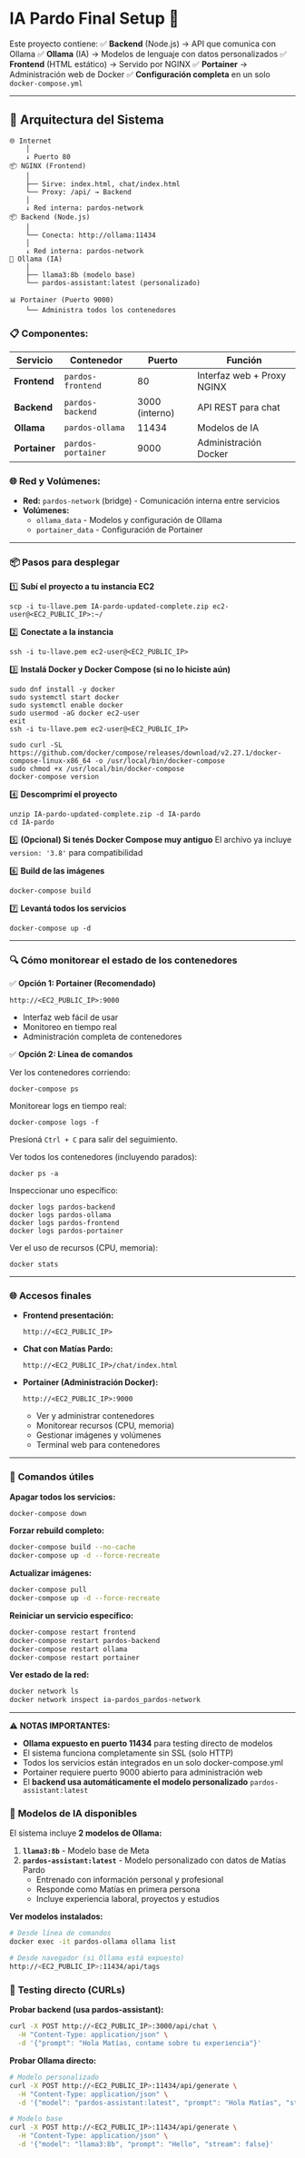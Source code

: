 
# IA Pardo Final Setup 🚀

Este proyecto contiene:
✅ **Backend** (Node.js) → API que comunica con Ollama
✅ **Ollama** (IA) → Modelos de lenguaje con datos personalizados
✅ **Frontend** (HTML estático) → Servido por NGINX
✅ **Portainer** → Administración web de Docker
✅ **Configuración completa** en un solo `docker-compose.yml`

---

## 🏢 **Arquitectura del Sistema**

```
🌐 Internet
    │
    ↓ Puerto 80
📦 NGINX (Frontend)
    │
    ├── Sirve: index.html, chat/index.html
    └── Proxy: /api/ → Backend
    │
    ↓ Red interna: pardos-network
📦 Backend (Node.js)
    │
    └── Conecta: http://ollama:11434
    │
    ↓ Red interna: pardos-network
🤖 Ollama (IA)
    │
    ├── llama3:8b (modelo base)
    └── pardos-assistant:latest (personalizado)

📊 Portainer (Puerto 9000)
    └── Administra todos los contenedores
```

### 📋 **Componentes:**

| Servicio | Contenedor | Puerto | Función |
|----------|------------|--------|----------|
| **Frontend** | `pardos-frontend` | 80 | Interfaz web + Proxy NGINX |
| **Backend** | `pardos-backend` | 3000 (interno) | API REST para chat |
| **Ollama** | `pardos-ollama` | 11434 | Modelos de IA |
| **Portainer** | `pardos-portainer` | 9000 | Administración Docker |

### 🌐 **Red y Volúmenes:**

- **Red:** `pardos-network` (bridge) - Comunicación interna entre servicios
- **Volúmenes:**
  - `ollama_data` - Modelos y configuración de Ollama
  - `portainer_data` - Configuración de Portainer

---

### 📦 Pasos para desplegar

1️⃣ **Subí el proyecto a tu instancia EC2**
```
scp -i tu-llave.pem IA-pardo-updated-complete.zip ec2-user@<EC2_PUBLIC_IP>:~/
```

2️⃣ **Conectate a la instancia**
```
ssh -i tu-llave.pem ec2-user@<EC2_PUBLIC_IP>
```

3️⃣ **Instalá Docker y Docker Compose (si no lo hiciste aún)**
```
sudo dnf install -y docker
sudo systemctl start docker
sudo systemctl enable docker
sudo usermod -aG docker ec2-user
exit
ssh -i tu-llave.pem ec2-user@<EC2_PUBLIC_IP>

sudo curl -SL https://github.com/docker/compose/releases/download/v2.27.1/docker-compose-linux-x86_64 -o /usr/local/bin/docker-compose
sudo chmod +x /usr/local/bin/docker-compose
docker-compose version
```

4️⃣ **Descomprimí el proyecto**
```
unzip IA-pardo-updated-complete.zip -d IA-pardo
cd IA-pardo
```

5️⃣ **(Opcional) Si tenés Docker Compose muy antiguo**
El archivo ya incluye `version: '3.8'` para compatibilidad

6️⃣ **Build de las imágenes**
```
docker-compose build
```

7️⃣ **Levantá todos los servicios**
```
docker-compose up -d
```

---

### 🔍 Cómo monitorear el estado de los contenedores

✅ **Opción 1: Portainer (Recomendado)**
```
http://<EC2_PUBLIC_IP>:9000
```
- Interfaz web fácil de usar
- Monitoreo en tiempo real
- Administración completa de contenedores

✅ **Opción 2: Línea de comandos**

Ver los contenedores corriendo:
```
docker-compose ps
```

Monitorear logs en tiempo real:
```
docker-compose logs -f
```
Presioná `Ctrl + C` para salir del seguimiento.

Ver todos los contenedores (incluyendo parados):
```
docker ps -a
```

Inspeccionar uno específico:
```
docker logs pardos-backend
docker logs pardos-ollama
docker logs pardos-frontend
docker logs pardos-portainer
```

Ver el uso de recursos (CPU, memoria):
```
docker stats
```

---

### 🌐 Accesos finales

- **Frontend presentación:**
  ```
  http://<EC2_PUBLIC_IP>
  ```

- **Chat con Matías Pardo:**
  ```
  http://<EC2_PUBLIC_IP>/chat/index.html
  ```

- **Portainer (Administración Docker):**
  ```
  http://<EC2_PUBLIC_IP>:9000
  ```
  - Ver y administrar contenedores
  - Monitorear recursos (CPU, memoria)
  - Gestionar imágenes y volúmenes
  - Terminal web para contenedores

---

### 🔧 **Comandos útiles**

**Apagar todos los servicios:**
```bash
docker-compose down
```

**Forzar rebuild completo:**
```bash
docker-compose build --no-cache
docker-compose up -d --force-recreate
```

**Actualizar imágenes:**
```bash
docker-compose pull
docker-compose up -d --force-recreate
```

**Reiniciar un servicio específico:**
```bash
docker-compose restart frontend
docker-compose restart pardos-backend
docker-compose restart ollama
docker-compose restart portainer
```

**Ver estado de la red:**
```bash
docker network ls
docker network inspect ia-pardos_pardos-network
```

---

⚠ **NOTAS IMPORTANTES:**
- **Ollama expuesto en puerto 11434** para testing directo de modelos
- El sistema funciona completamente sin SSL (solo HTTP)
- Todos los servicios están integrados en un solo docker-compose.yml
- Portainer requiere puerto 9000 abierto para administración web
- El **backend usa automáticamente el modelo personalizado** `pardos-assistant:latest`

### 🤖 **Modelos de IA disponibles**

El sistema incluye **2 modelos de Ollama:**

1. **`llama3:8b`** - Modelo base de Meta
2. **`pardos-assistant:latest`** - Modelo personalizado con datos de Matías Pardo
   - Entrenado con información personal y profesional
   - Responde como Matías en primera persona
   - Incluye experiencia laboral, proyectos y estudios

**Ver modelos instalados:**
```bash
# Desde línea de comandos
docker exec -it pardos-ollama ollama list

# Desde navegador (si Ollama está expuesto)
http://<EC2_PUBLIC_IP>:11434/api/tags
```

### 🧪 **Testing directo (CURLs)**

**Probar backend (usa pardos-assistant):**
```bash
curl -X POST http://<EC2_PUBLIC_IP>:3000/api/chat \
  -H "Content-Type: application/json" \
  -d '{"prompt": "Hola Matías, contame sobre tu experiencia"}'
```

**Probar Ollama directo:**
```bash
# Modelo personalizado
curl -X POST http://<EC2_PUBLIC_IP>:11434/api/generate \
  -H "Content-Type: application/json" \
  -d '{"model": "pardos-assistant:latest", "prompt": "Hola Matías", "stream": false}'

# Modelo base
curl -X POST http://<EC2_PUBLIC_IP>:11434/api/generate \
  -H "Content-Type: application/json" \
  -d '{"model": "llama3:8b", "prompt": "Hello", "stream": false}'
```
